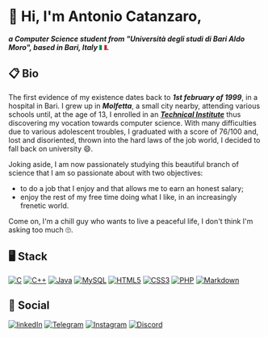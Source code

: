 # 👋 Hi, I'm Antonio Catanzaro,
**_a Computer Science student from "Università degli studi di Bari Aldo Moro", based in Bari, Italy ![Italy Flag](assets/images/italy_flag.png)._** 

## 📋 Bio
The first evidence of my existence dates back to **_1st february of 1999_**, in a hospital in Bari. I grew up in **_Molfetta_**, a small city nearby, attending various schools until, at the age of 13, I enrolled in an **_[Technical Institute](https://www.ferrarismolfetta.edu.it/)_** thus discovering my vocation towards computer science. With many difficulties due to various adolescent troubles, I graduated with a score of 76/100 and, lost and disoriented, thrown into the hard laws of the job world, I decided to fall back on university 😄.

Joking aside, I am now passionately studying this beautiful branch of science that I am so passionate about with two objectives:
- to do a job that I enjoy and that allows me to earn an honest salary;
- enjoy the rest of my free time doing what I like, in an increasingly frenetic world.
 
Come on, I'm a chill guy who wants to live a peaceful life, I don't think I'm asking too much 🙄.

## 🖥️ Stack
[![C](https://img.shields.io/badge/c-%2300599C.svg?style=for-the-badge&logo=c&logoColor=white)](https://en.wikipedia.org/wiki/C_(programming_language))
[![C++](https://img.shields.io/badge/c++-%2300599C.svg?style=for-the-badge&logo=c%2B%2B&logoColor=white)](https://en.wikipedia.org/wiki/C%2B%2B)
[![Java](https://img.shields.io/badge/java-%23ED8B00.svg?style=for-the-badge&logo=openjdk&logoColor=white)](https://en.wikipedia.org/wiki/Java_(programming_language))
[![MySQL](https://img.shields.io/badge/mysql-%2300f.svg?style=for-the-badge&logo=mysql&logoColor=white)](https://en.wikipedia.org/wiki/MySQL)
[![HTML5](https://img.shields.io/badge/html5-%23E34F26.svg?style=for-the-badge&logo=html5&logoColor=white)](https://en.wikipedia.org/wiki/HTML5)
[![CSS3](https://img.shields.io/badge/css3-%231572B6.svg?style=for-the-badge&logo=css3&logoColor=white)](https://en.wikipedia.org/wiki/CSS)
[![PHP](https://img.shields.io/badge/php-%23777BB4.svg?style=for-the-badge&logo=php&logoColor=white)](https://en.wikipedia.org/wiki/PHP)
[![Markdown](https://img.shields.io/badge/markdown-%23000000.svg?style=for-the-badge&logo=markdown&logoColor=white)](https://en.wikipedia.org/wiki/Markdown)

## 💬 Social
[![linkedIn](https://img.shields.io/badge/linkedin-%230077B5.svg?style=for-the-badge&logo=linkedin&logoColor=white)](https://www.linkedin.com/in/antonio-catanzaro-770173169/)
[![Telegram](https://img.shields.io/badge/Telegram-2CA5E0?style=for-the-badge&logo=telegram&logoColor=white)](https://t.me/cyberstrunz_cpp)
[![Instagram](https://img.shields.io/badge/Instagram-%23E4405F.svg?style=for-the-badge&logo=Instagram&logoColor=white)](https://www.instagram.com/cyberstrunz.cpp/)
[![Discord](https://img.shields.io/badge/Discord-%235865F2.svg?style=for-the-badge&logo=discord&logoColor=white)](https://discordapp.com/users/205323006325686272)
